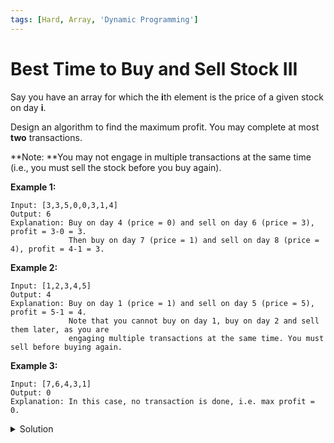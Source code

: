 ```yaml
---
tags: [Hard, Array, 'Dynamic Programming']
---
```


# Best Time to Buy and Sell Stock III

Say you have an array for which the **i**th element is the price of a given stock on day **i**.

Design an algorithm to find the maximum profit. You may complete at most **two** transactions.

**Note: **You may not engage in multiple transactions at the same time (i.e., you must sell the stock before you buy again).

**Example 1:**

```
Input: [3,3,5,0,0,3,1,4]
Output: 6
Explanation: Buy on day 4 (price = 0) and sell on day 6 (price = 3), profit = 3-0 = 3.
             Then buy on day 7 (price = 1) and sell on day 8 (price = 4), profit = 4-1 = 3.
```

**Example 2:**

```
Input: [1,2,3,4,5]
Output: 4
Explanation: Buy on day 1 (price = 1) and sell on day 5 (price = 5), profit = 5-1 = 4.
             Note that you cannot buy on day 1, buy on day 2 and sell them later, as you are
             engaging multiple transactions at the same time. You must sell before buying again.
```

**Example 3:**

```
Input: [7,6,4,3,1]
Output: 0
Explanation: In this case, no transaction is done, i.e. max profit = 0.
```

<details>
<summary>Solution</summary>

**Complexity:**

-   Time complexity: O(n).
-   Space complexity: O(1).

```javascript
/**
 * @param {number[]} prices
 * @return {number}
 */
var maxProfit = function (prices) {
	var buy1 = Number.MIN_SAFE_INTEGER;
	var sell1 = 0;
	var buy2 = Number.MIN_SAFE_INTEGER;
	var sell2 = 0;
	var len = prices.length;
	for (var i = 0; i < len; i++) {
		buy1 = Math.max(buy1, -prices[i]);
		sell1 = Math.max(sell1, buy1 + prices[i]);
		buy2 = Math.max(buy2, sell1 - prices[i]);
		sell2 = Math.max(sell2, buy2 + prices[i]);
	}
	return sell2;
};
```

</details>
